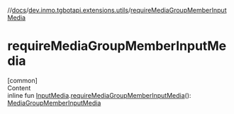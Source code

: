 //[docs](../../index.md)/[dev.inmo.tgbotapi.extensions.utils](index.md)/[requireMediaGroupMemberInputMedia](require-media-group-member-input-media.md)



# requireMediaGroupMemberInputMedia  
[common]  
Content  
inline fun [InputMedia](../dev.inmo.tgbotapi.types.InputMedia/-input-media/index.md).[requireMediaGroupMemberInputMedia](require-media-group-member-input-media.md)(): [MediaGroupMemberInputMedia](../dev.inmo.tgbotapi.types.InputMedia/-media-group-member-input-media/index.md)  



